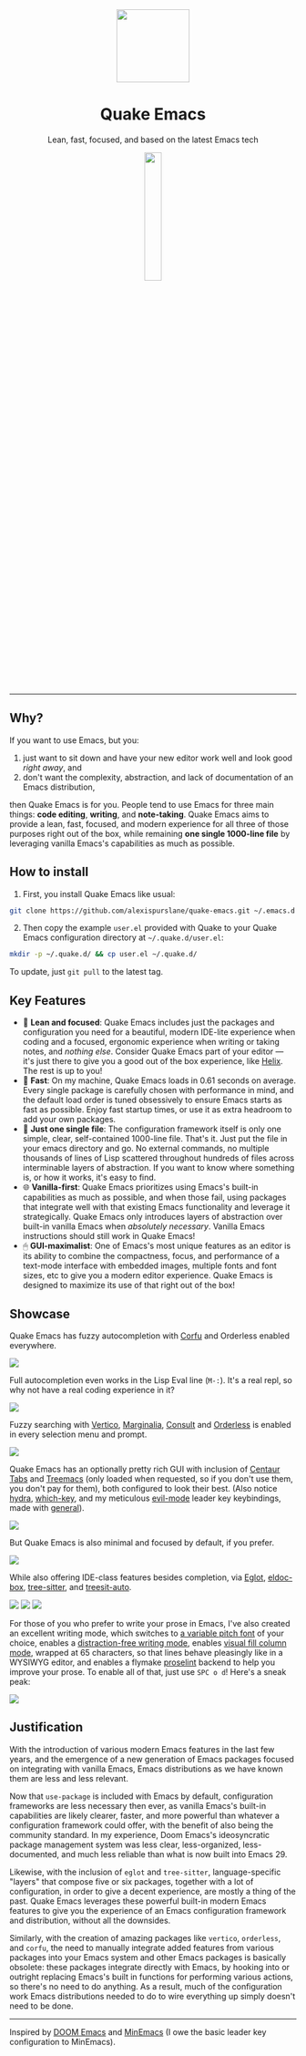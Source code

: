 <div align="center">
  <img src="./banner-quake.png" height="128" style="display: block; margin: 0 auto"/>
  <h1>Quake Emacs</h1>
  <p>Lean, fast, focused, and based on the latest Emacs tech</p>
</div>

<p align="center">
<img src="./screenshots/dashboard.png" width="24%"/>
</p>

---

## Why?

If you want to use Emacs, but you:

1. just want to sit down and have your new editor work well and look good *right away*, and
2. don't want the complexity, abstraction, and lack of documentation of an Emacs distribution,

then Quake Emacs is for you. People tend to use Emacs for three main things: **code editing**, **writing**, and **note-taking**. Quake Emacs aims to provide a lean, fast, focused, and modern experience for all three of those purposes right out of the box, while remaining **one single 1000-line file** by leveraging vanilla Emacs's capabilities as much as possible.

## How to install

1. First, you install Quake Emacs like usual:

```bash
git clone https://github.com/alexispurslane/quake-emacs.git ~/.emacs.d
```

2. Then copy the example `user.el` provided with Quake to your Quake Emacs configuration directory at `~/.quake.d/user.el`:

```bash
mkdir -p ~/.quake.d/ && cp user.el ~/.quake.d/
```

To update, just `git pull` to the latest tag.

## Key Features

- 🎯 **Lean and focused**: Quake Emacs includes just the packages and configuration you need for a beautiful, modern IDE-lite experience when coding and a focused, ergonomic experience when writing or taking notes, and *nothing else*. Consider Quake Emacs part of your editor — it's just there to give you a good out of the box experience, like [Helix](https://helix-editor.com/). The rest is up to you! 
- 🚀 **Fast**: On my machine, Quake Emacs loads in 0.61 seconds on average. Every single package is carefully chosen with performance in mind, and the default load order is tuned obsessively to ensure Emacs starts as fast as possible. Enjoy fast startup times, or use it as extra headroom to add your own packages.
- 🥇 **Just one single file**: The configuration framework itself is only one simple, clear, self-contained 1000-line file. That's it. Just put the file in your emacs directory and go. No external commands, no multiple thousands of lines of Lisp scattered throughout hundreds of files across interminable layers of abstraction. If you want to know where something is, or how it works, it's easy to find.
- 🌐 **Vanilla-first**: Quake Emacs prioritizes using Emacs's built-in capabilities as much as possible, and when those fail, using packages that integrate well with that existing Emacs functionality and leverage it strategically. Quake Emacs only introduces layers of abstraction over built-in vanilla Emacs when *absolutely necessary*. Vanilla Emacs instructions should still work in Quake Emacs!
- 🖱 **GUI-maximalist**: One of Emacs's most unique features as an editor is its ability to combine the compactness, focus, and performance of a text-mode interface with embedded images, multiple fonts and font sizes, etc to give you a modern editor experience. Quake Emacs is designed to maximize its use of that right out of the box!

## Showcase

Quake Emacs has fuzzy autocompletion with [Corfu](https://elpa.gnu.org/packages/doc/corfu.html) and Orderless enabled everywhere.

![](./screenshots/fast-autocompletion-everywhere1.png)

Full autocompletion even works in the Lisp Eval line (`M-:`). It's a real repl, so why not have a real coding experience in it?

![](./screenshots/fast-autocompletion-everywhere2.png)

Fuzzy searching with [Vertico](https://github.com/minad/vertico), [Marginalia](https://github.com/minad/marginalia), [Consult](https://github.com/minad/consult) and [Orderless](https://github.com/oantolin/orderless) is enabled in every selection menu and prompt. 

![](./screenshots/fuzzy-searching-everywhere.png)

Quake Emacs has an optionally pretty rich GUI with inclusion of [Centaur Tabs](https://github.com/ema2159/centaur-tabs) and [Treemacs](https://github.com/Alexander-Miller/treemacs) (only loaded when requested, so if you don't use them, you don't pay for them), both configured to look their best. (Also notice [hydra](https://github.com/abo-abo/hydra?tab=readme-ov-file), [which-key](https://github.com/abo-abo/hydra?tab=readme-ov-file), and my meticulous [evil-mode](https://github.com/emacs-evil/evil) leader key keybindings, made with [general](https://github.com/noctuid/general.el)).

![](./screenshots/optionally-ui-rich.png)

But Quake Emacs is also minimal and focused by default, if you prefer.

![](./screenshots/optionally-minimal.png)

While also offering IDE-class features besides completion, via [Eglot](https://github.com/joaotavora/eglot), [eldoc-box](https://github.com/casouri/eldoc-box), [tree-sitter](https://www.emacswiki.org/emacs/Tree-sitter), and [treesit-auto](https://github.com/renzmann/treesit-auto).

![](./screenshots/ide-class-features1.png)
![](./screenshots/ide-class-features2.png)
![](./screenshots/pretty-doc-tooltips.png)

For those of you who prefer to write your prose in Emacs, I've also created an excellent writing mode, which switches to [a variable pitch font](https://github.com/iaolo/iA-Fonts/tree/master) of your choice, enables a [distraction-free writing mode](https://github.com/joaotavora/darkroom), enables [visual fill column mode](https://github.com/joostkremers/visual-fill-column), wrapped at 65 characters, so that lines behave pleasingly like in a WYSIWYG editor, and enables a flymake [proselint](https://github.com/amperser/proselint) backend to help you improve your prose. To enable all of that, just use `SPC o d`! Here's a sneak peak:

![](./screenshots/proselint-enabled-writing-mode.png)

## Justification

With the introduction of various modern Emacs features in the last few years, and the emergence of a new generation of Emacs packages focused on integrating with vanilla Emacs, Emacs distributions as we have known them are less and less relevant.

Now that `use-package` is included with Emacs by default, configuration frameworks are less necessary then ever, as vanilla Emacs's built-in capabilities are likely clearer, faster, and more powerful than whatever a configuration framework could offer, with the benefit of also being the community standard. In my experience, Doom Emacs's ideosyncratic package management system was less clear, less-organized, less-documented, and much less reliable than what is now built into Emacs 29.

Likewise, with the inclusion of `eglot` and `tree-sitter`, language-specific "layers" that compose five or six packages, together with a lot of configuration, in order to give a decent experience, are mostly a thing of the past. Quake Emacs leverages these powerful built-in modern Emacs features to give you the experience of an Emacs configuration framework and distribution, without all the downsides.

Similarly, with the creation of amazing packages like `vertico`, `orderless`, and `corfu`, the need to manually integrate added features from various packages into your Emacs system and other Emacs packages is basically obsolete: these packages integrate directly with Emacs, by hooking into or outright replacing Emacs's built in functions for performing various actions, so there's no need to do anything. As a result, much of the configuration work Emacs distributions needed to do to wire everything up simply doesn't need to be done.

---

Inspired by [DOOM Emacs](https://github.com/doomemacs/doomemacs) and [MinEmacs](https://github.com/abougouffa/minemacs/tree/main) (I owe the basic leader key configuration to MinEmacs).
